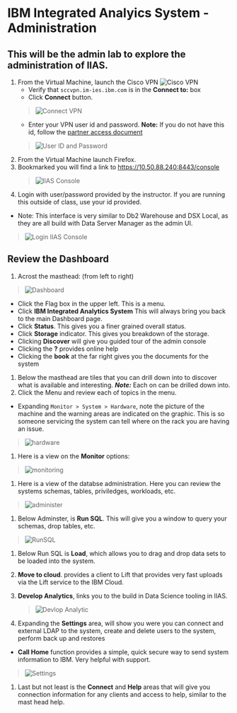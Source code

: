 #   IBM Integrated Analyics System - Administration  

## This will be the admin lab to explore the administration of IIAS.

1. From the Virtual Machine, launch the Cisco VPN ![Cisco VPN](./images/cisco.png)
    * Verify that `sccvpn.im-ies.ibm.com` is in the **Connect to:** box
    * Click **Connect** button.
    >![Connect VPN](./images/vpnlogin.png)
    * Enter your VPN user id and password.  **Note:** If you do not have this id, follow the [partner access document](../../../PartnerAccess.md) 
    >![User ID and Password](./images/userpassword.png)   
1. From the Virtual Machine launch Firefox.
1. Bookmarked you will find a link to https://10.50.88.240:8443/console  
    >![IIAS Console](./images/launchConsole.png)
1. Login with user/password provided by the instructor. If you are running this outside of class, use your id provided.
  *  Note: This interface is very similar to Db2 Warehouse and DSX Local, as they are all build with Data Server Manager as the admin UI.
  >![Login IIAS Console](./images/iiasLogin.png)

## Review the Dashboard
1. Acrost the masthead: (from left to right)
>![Dashboard](./images/iiasdashboard.png)
  * Click the Flag box in the upper left.  This is a menu.
  * Click **IBM Integrated Analytics System**  This will always bring you back to the main Dashboard page.
  * Click **Status**.  This gives you a finer grained overall status.
  * Click **Storage** indicator.   This gives you breakdown of the storage.
  * Clicking **Discover** will give you guided tour of the admin console
  * Clicking the **?** provides online help
  * Clicking the **book** at the far right gives you the documents for the system
1.  Below the masthead are tiles that you can drill down into to discover what is available and interesting.  ***Note:*** Each on can be drilled down into.
1. Click the Menu and review each of topics in the menu.
  * Expanding `Monitor > System > Hardware`, note the picture of the machine and the warning areas are indicated on the graphic.  This is so someone servicing the system can tell where on the rack you are having an issue.
  >![hardware](./images/hardware.png)
1. Here is a view on the **Monitor** options:
  >![monitoring](./images/monitor.png)
1. Here is a view of the databse administration. Here you can review the systems schemas, tables, priviledges, workloads, etc.
  >![administer](./images/administration.png) 
1. Below Adminster, is **Run SQL**.  This will give you a window to query your schemas, drop tables, etc.
  >![RunSQL](./images/runsql.png)
1. Below Run SQL is **Load**, which allows you to drag and drop data sets to be loaded into the system.
1. **Move to cloud**. provides a client to Lift that provides very fast uploads via the Lift service to the IBM Cloud.
1. **Develop Analytics**, links you to the build in Data Science tooling in IIAS.
   >![Devlop Analytic](./images/advanalytics.png)
    
1. Expanding the **Settings** area, will show you were you can connect and external LDAP to the system, create and delete users to the system, perform back up and restores
  * **Call Home** function provides a simple, quick secure way to send system information to IBM.  Very helpful with support.
   >![Settings](./images/settings.png)
1. Last but not least is the **Connect** and **Help** areas that will give you connection information for any clients and access to help, similar to the mast head help.
